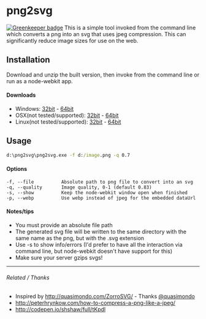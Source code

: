 # png2svg

[![Greenkeeper badge](https://badges.greenkeeper.io/arenanet/png2svg.svg)](https://greenkeeper.io/)
This is a simple tool invoked from the command line which converts a png into an svg that uses jpeg compression.  This can significantly reduce image sizes for use on the web.

## Installation
Download and unzip the built version, then invoke from the command line or run as a node-webkit app.

#### Downloads
   * Windows: [32bit](https://github.com/arenanet/png2svg/releases/download/0.1.0/png2svg-win32.zip) - [64bit](https://github.com/arenanet/png2svg/releases/download/0.1.0/png2svg-win64.zip)
   * OSX(not tested/supported): [32bit](https://github.com/arenanet/png2svg/releases/download/0.1.0/png2svg-osx32.zip) - [64bit](https://github.com/arenanet/png2svg/releases/download/0.1.0/png2svg-osx64.zip)
   * Linux(not tested/supported): [32bit](https://github.com/arenanet/png2svg/releases/download/0.1.0/png2svg-linux32.tar.gz) - [64bit](https://github.com/arenanet/png2svg/releases/download/0.1.0/png2svg-linux64.tar.gz)

## Usage
```bat
d:\png2svg\png2svg.exe -f d:/image.png -q 0.7
```

#### Options
    -f, --file          Absolute path to png file to convert into an svg
    -q, --quality       Image quality, 0-1 (default 0.83)
    -s, --show          Keep the node-webkit window open when finished
    -p, --webp          Use webp instead of jpeg for the embedded dataUrl

#### Notes/tips
   * You must provide an absolute file path
   * The generated svg file will be written to the same directory with the same name as the png, but with the .svg extension
   * Use -s to show info/errors (I'd prefer to have all the interaction via command line, but node-webkit doesn't have support for this)
   * Make sure your server gzips svgs!

***
###### Related / Thanks
   * Inspired by http://quasimondo.com/ZorroSVG/ - Thanks [@quasimondo](http://twitter.com/quasimondo)
   * http://peterhrynkow.com/how-to-compress-a-png-like-a-jpeg/
   * http://codepen.io/shshaw/full/tKpdl
